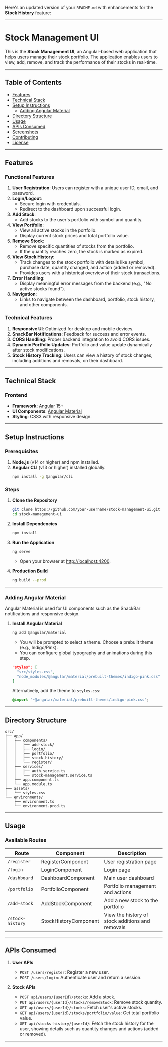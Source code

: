 Here's an updated version of your `README.md` with enhancements for the **Stock History** feature:

---

# Stock Management UI

This is the **Stock Management UI**, an Angular-based web application that helps users manage their stock portfolio. The application enables users to view, add, remove, and track the performance of their stocks in real-time.

---

## Table of Contents
- [Features](#features)
- [Technical Stack](#technical-stack)
- [Setup Instructions](#setup-instructions)
  - [Adding Angular Material](#adding-angular-material)
- [Directory Structure](#directory-structure)
- [Usage](#usage)
- [APIs Consumed](#apis-consumed)
- [Screenshots](#screenshots)
- [Contributing](#contributing)
- [License](#license)

---

## Features

### Functional Features
1. **User Registration**: Users can register with a unique user ID, email, and password.
2. **Login/Logout**:
   - Secure login with credentials.
   - Redirect to the dashboard upon successful login.
3. **Add Stock**:
   - Add stocks to the user's portfolio with symbol and quantity.
4. **View Portfolio**:
   - View all active stocks in the portfolio.
   - Display current stock prices and total portfolio value.
5. **Remove Stock**:
   - Remove specific quantities of stocks from the portfolio.
   - If the quantity reaches zero, the stock is marked as expired.
6. **View Stock History**: 
   - Track changes to the stock portfolio with details like symbol, purchase date, quantity changed, and action (added or removed).
   - Provides users with a historical overview of their stock transactions.
7. **Error Handling**:
   - Display meaningful error messages from the backend (e.g., "No active stocks found").
8. **Navigation**:
   - Links to navigate between the dashboard, portfolio, stock history, and other components.

### Technical Features
1. **Responsive UI**: Optimized for desktop and mobile devices.
2. **SnackBar Notifications**: Feedback for success and error events.
3. **CORS Handling**: Proper backend integration to avoid CORS issues.
4. **Dynamic Portfolio Updates**: Portfolio and value update dynamically after stock modifications.
5. **Stock History Tracking**: Users can view a history of stock changes, including additions and removals, on their dashboard.

---

## Technical Stack

### Frontend
- **Framework**: [Angular](https://angular.io/) 15+
- **UI Components**: [Angular Material](https://material.angular.io/)
- **Styling**: CSS3 with responsive design.

---

## Setup Instructions

### Prerequisites
1. **Node.js** (v14 or higher) and npm installed.
2. **Angular CLI** (v13 or higher) installed globally.
   ```bash
   npm install -g @angular/cli
   ```

### Steps
1. **Clone the Repository**
   ```bash
   git clone https://github.com/your-username/stock-management-ui.git
   cd stock-management-ui
   ```

2. **Install Dependencies**
   ```bash
   npm install
   ```

3. **Run the Application**
   ```bash
   ng serve
   ```
   - Open your browser at [http://localhost:4200](http://localhost:4200).

4. **Production Build**
   ```bash
   ng build --prod
   ```

---

### Adding Angular Material

Angular Material is used for UI components such as the SnackBar notifications and responsive design.

1. **Install Angular Material**
   ```bash
   ng add @angular/material
   ```

   - You will be prompted to select a theme. Choose a prebuilt theme (e.g., Indigo/Pink).
   - You can configure global typography and animations during this step.

   ```json
   "styles": [
     "src/styles.css",
     "node_modules/@angular/material/prebuilt-themes/indigo-pink.css"
   ]
   ```

   Alternatively, add the theme to `styles.css`:

   ```css
   @import "~@angular/material/prebuilt-themes/indigo-pink.css";
   ```

---

## Directory Structure

```plaintext
src/
├── app/
│   ├── components/
│   │   ├── add-stock/
│   │   ├── login/
│   │   ├── portfolio/
│   │   ├── stock-history/
│   │   └── register/
│   ├── services/
│   │   ├── auth.service.ts
│   │   └── stock-management.service.ts
│   ├── app.component.ts
│   └── app.module.ts
├── assets/
│   └── styles.css
└── environments/
    ├── environment.ts
    └── environment.prod.ts
```

---

## Usage

### Available Routes
| Route             | Component              | Description                               |
|-------------------|------------------------|-------------------------------------------|
| `/register`       | RegisterComponent      | User registration page                    |
| `/login`          | LoginComponent         | Login page                                |
| `/dashboard`      | DashboardComponent     | Main user dashboard                       |
| `/portfolio`      | PortfolioComponent     | Portfolio management and actions          |
| `/add-stock`      | AddStockComponent      | Add a new stock to the portfolio          |
| `/stock-history`  | StockHistoryComponent  | View the history of stock additions and removals |

---

## APIs Consumed

1. **User APIs**
   - `POST /users/register`: Register a new user.
   - `POST /users/login`: Authenticate user and return a session.

2. **Stock APIs**
   - `POST api/users/{userId}/stocks`: Add a stock.
   - `PUT api/users/{userId}/stocks/removeStock`: Remove stock quantity.
   - `GET api/users/{userId}/stocks`: Fetch user's active stocks.
   - `GET api/users/{userId}/stocks/portfolio/value`: Get total portfolio value.
   - `GET api/stocks-history/{userId}`: Fetch the stock history for the user, showing details such as quantity changes and actions (added or removed).

---
